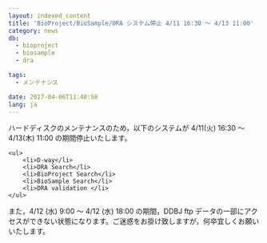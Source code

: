 ```yaml
---
layout: indexed_content
title: 'BioProject/BioSample/DRA システム停止 4/11 16:30 ～ 4/13 11:00'
category: news
db:
  - bioproject
  - biosample
  - dra

tags:
  - メンテナンス

date: 2017-04-06T11:40:58
lang: ja
---
```


<p>ハードディスクのメンテナンスのため，以下のシステムが 4/11(火) 16:30 ～ 4/13(木) 11:00 の期間停止いたします。</p>
<div class="sub_index">

    <ul>
        <li>D-way</li>
        <li>DRA Search</li>
        <li>BioProject Search</li>
        <li>BioSample Search</li>
        <li>DRA validation </li>
    </ul>
</div>

<p>また，4/12 (水) 9:00 ～ 4/12 (水) 18:00 の期間，DDBJ ftp データの一部にアクセスができない状態になります。ご迷惑をお掛け致しますが，何卒宜しくお願いいたします。</p>
